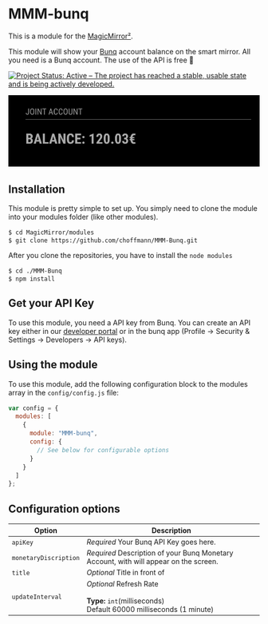 # MMM-bunq

This is a module for the [MagicMirror²](https://github.com/MichMich/MagicMirror/).

This module will show your [Bunq](https://www.bunq.com/) account balance on the smart mirror. All you need is a Bunq account. The use of the API is free 🙌

[![Project Status: Active – The project has reached a stable, usable state and is being actively developed.](https://www.repostatus.org/badges/latest/active.svg)](https://www.repostatus.org/#active)

![Screenshot](img/img.png)

## Installation

This module is pretty simple to set up. You simply need to clone the module into your modules folder (like other modules).

```
$ cd MagicMirror/modules
$ git clone https://github.com/choffmann/MMM-Bunq.git
```

After you clone the repositories, you have to install the `node modules`

```
$ cd ./MMM-Bunq
$ npm install
```

## Get your API Key

To use this module, you need a API key from Bunq. You can create an API key either in our [developer portal](https://developer.bunq.com/) or in the bunq app (Profile → Security & Settings → Developers → API keys).

## Using the module

To use this module, add the following configuration block to the modules array in the `config/config.js` file:

```js
var config = {
  modules: [
    {
      module: "MMM-bunq",
      config: {
        // See below for configurable options
      }
    }
  ]
};
```

## Configuration options

| Option                | Description                                                                                             |
| --------------------- | ------------------------------------------------------------------------------------------------------- |
| `apiKey`              | _Required_ Your Bunq API Key goes here.                                                                 |
| `monetaryDiscription` | _Required_ Description of your Bunq Monetary Account, with will appear on the screen.                   |
| `title`               | _Optional_ Title in front of                                                                            |
| `updateInterval`      | _Optional_ Refresh Rate <br><br>**Type:** `int`(milliseconds) <br>Default 60000 milliseconds (1 minute) |
